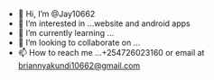 - 👋 Hi, I’m @Jay10662
- 👀 I’m interested in ...website and android apps
- 🌱 I’m currently learning ...
- 💞️ I’m looking to collaborate on ...
- 📫 How to reach me ...+254726023160 or email at briannyakundi10662@gmail.com

<!---
Jay10662/Jay10662 is a ✨ special ✨ repository because its `README.md` (this file) appears on your GitHub profile.
You can click the Preview link to take a look at your changes.
--->
